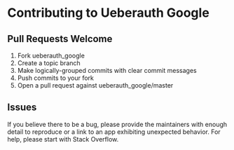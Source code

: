# Contributing to Ueberauth Google

## Pull Requests Welcome
1. Fork ueberauth_google
2. Create a topic branch
3. Make logically-grouped commits with clear commit messages
4. Push commits to your fork
5. Open a pull request against ueberauth_google/master

## Issues

If you believe there to be a bug, please provide the maintainers with enough
detail to reproduce or a link to an app exhibiting unexpected behavior. For
help, please start with Stack Overflow.
